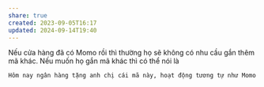 ```yaml
---
share: true
created: 2023-09-05T16:17
updated: 2024-09-14T19:40
---
```

Nếu cửa hàng đã có Momo rồi thì thường họ sẽ không có nhu cầu gắn thêm mã khác. Nếu muốn họ gắn mã khác thì có thể nói là 
```
Hôm nay ngân hàng tặng anh chị cái mã này, hoạt động tương tự như Momo
```
